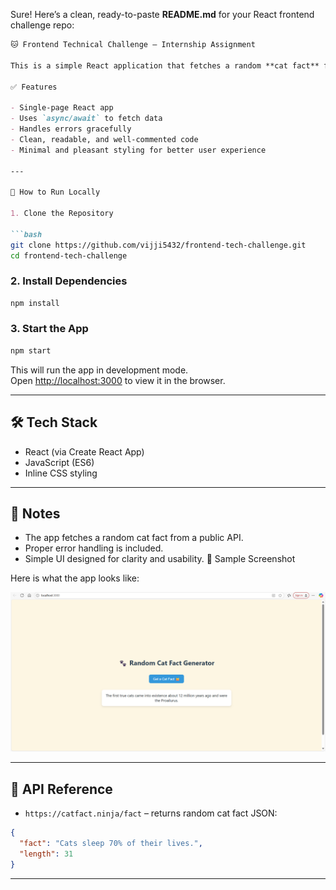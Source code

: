 Sure! Here’s a clean, ready-to-paste **README.md** for your React frontend challenge repo:

````markdown
🐱 Frontend Technical Challenge – Internship Assignment

This is a simple React application that fetches a random **cat fact** from the public API [catfact.ninja](https://catfact.ninja/fact) and displays it when a button is clicked.

✅ Features

- Single-page React app
- Uses `async/await` to fetch data
- Handles errors gracefully
- Clean, readable, and well-commented code
- Minimal and pleasant styling for better user experience

---

🚀 How to Run Locally

1. Clone the Repository

```bash
git clone https://github.com/vijji5432/frontend-tech-challenge.git
cd frontend-tech-challenge
````

### 2. Install Dependencies

```bash
npm install
```

### 3. Start the App

```bash
npm start
```

This will run the app in development mode.<br>
Open [http://localhost:3000](http://localhost:3000) to view it in the browser.

---

## 🛠 Tech Stack

* React (via Create React App)
* JavaScript (ES6)
* Inline CSS styling

---

## 📌 Notes

* The app fetches a random cat fact from a public API.
* Proper error handling is included.
* Simple UI designed for clarity and usability.
📸 Sample Screenshot

Here is what the app looks like:

![App Screenshot](screenshot.png)

---

## 🔗 API Reference

* `https://catfact.ninja/fact` – returns random cat fact JSON:

```json
{
  "fact": "Cats sleep 70% of their lives.",
  "length": 31
}
```

---


